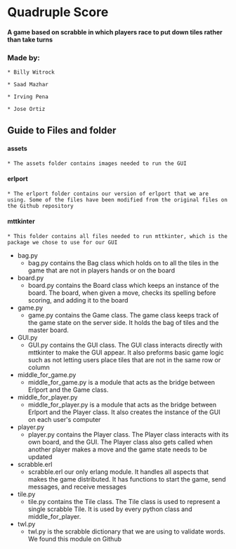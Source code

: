 # Quadruple Score
#### A game based on scrabble in which players race to put down tiles rather than take turns

### Made by:

    * Billy Witrock

    * Saad Mazhar

    * Irving Pena

    * Jose Ortiz

## Guide to Files and folder

#### assets

    * The assets folder contains images needed to run the GUI

#### erlport

    * The erlport folder contains our version of erlport that we are using. Some of the files have been modified from the original files on the Github repository

#### mttkinter

    * This folder contains all files needed to run mttkinter, which is the package we chose to use for our GUI

* bag.py
    * bag.py contains the Bag class which holds on to all the tiles in the game that are not in players hands or on the board
* board.py
    * board.py contains the Board class which keeps an instance of the board. The board, when given a move, checks its spelling before scoring, and adding it to the board
* game.py
    * game.py contains the Game class. The game class keeps track of the game state on the server side. It holds the bag of tiles and the master board.
* GUI.py
    * GUI.py contains the GUI class. The GUI class interacts directly with mttkinter to make the GUI appear. It also preforms basic game logic such as not letting users place tiles that are not in the same row or column
* middle_for_game.py
    * middle_for_game.py is a module that acts as the bridge between Erlport and the Game class.
* middle_for_player.py
    * middle_for_player.py is a module that acts as the  bridge between Erlport and the Player class. It also creates the instance of the GUI on each user's computer
* player.py
    * player.py contains the Player class. The Player class interacts with its own board, and the GUI. The Player class also gets called when another player makes a move and the game state needs to be updated
* scrabble.erl
    * scrabble.erl our only erlang module. It handles all aspects that makes the game distributed. It has functions to start the game, send messages, and receive messages
* tile.py
    * tile.py contains the Tile class. The Tile class is used to represent a single scrabble Tile. It is used by every python class and middle_for_player.
* twl.py
    * twl.py is the scrabble dictionary that we are using to validate words. We found this module on Github

